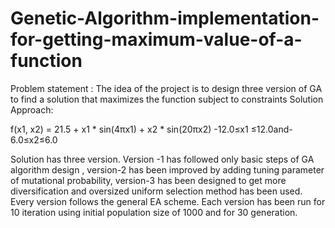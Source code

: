 # Genetic-Algorithm-implementation-for-getting-maximum-value-of-a-function

Problem statement :
The idea of the project is to design three version of GA to find a solution that maximizes the function
subject to constraints
Solution Approach:


f(x1, x2) = 21.5 + x1 * sin(4πx1) + x2 * sin(20πx2)
-12.0≤x1 ≤12.0and-6.0≤x2≤6.0



Solution has three version. Version -1 has followed only basic steps of GA algorithm design , version-2 has been improved by adding tuning parameter of mutational probability, version-3 has been designed to get more diversification and oversized uniform selection method has been used. Every version follows the general EA scheme. Each version has been run for 10 iteration using initial population size of 1000 and for 30 generation.
